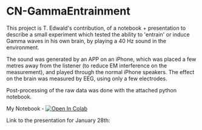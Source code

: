 # CN-GammaEntrainment

This project is T. Edwald's contribution, of a notebook + presentation to describe a small experiment
which tested the ability to 'entrain' or induce Gamma waves in his own brain, by playing a 40 Hz sound 
in the environment.

The sound was generated by an APP on an iPhone, which was placed a few metres away from the listener
(to reduce EM interference on the measurement), and played through the normal iPhone speakers.
The effect on the brain was measured by EEG, using only a few electrodes.

Post-processing of the raw data was done with the attached python notebook.


My Notebook - [![Open In Colab](https://colab.research.google.com/assets/colab-badge.svg)](https://colab.research.google.com/github/EugOT/CN-GammaEntrainment-2024/tEdwald/CN-GammaEntrainment.ipynb)

Link to the presentation for January 28th: 

